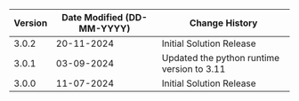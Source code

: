 | **Version** | **Date Modified (DD-MM-YYYY)** | **Change History**                 |
|-------------|--------------------------------|------------------------------------|
| 3.0.2       | 20-11-2024                     | Initial Solution Release           | 
| 3.0.1       | 03-09-2024                     | Updated the python runtime version to 3.11  |
| 3.0.0       | 11-07-2024                     | Initial Solution Release           | 
